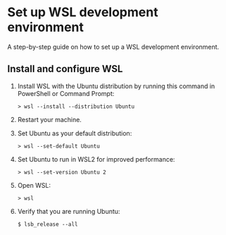 # Set up WSL development environment

A step-by-step guide on how to set up a WSL development environment.

## Install and configure WSL

1. Install WSL with the Ubuntu distribution by running this command in PowerShell or Command Prompt:

    ```
    > wsl --install --distribution Ubuntu
    ```

1. Restart your machine.

1. Set Ubuntu as your default distribution:

   ```
   > wsl --set-default Ubuntu
   ```

1. Set Ubuntu to run in WSL2 for improved performance:

   ```
   > wsl --set-version Ubuntu 2
   ```

1. Open WSL:

    ```
    > wsl
    ```

1. Verify that you are running Ubuntu:

   ```
   $ lsb_release --all
   ```
